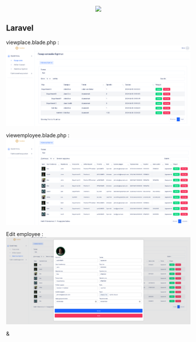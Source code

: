 <p align="center"><a href="https://laravel.com" target="_blank"><img src="https://raw.githubusercontent.com/laravel/art/master/logo-lockup/5%20SVG/2%20CMYK/1%20Full%20Color/laravel-logolockup-cmyk-red.svg" width="400"></a></p>


##  Laravel
viewplace.blade.php : 
<img src="/read/image2.png">

viewemployee.blade.php : 
<img src="/read/image1.png">

Edit employee : 
<img src="/read/image.png">       

&
